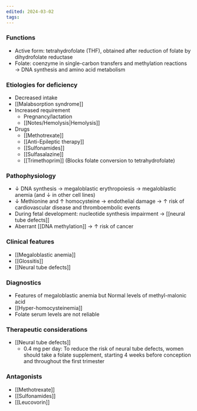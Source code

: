 ```yaml
---
edited: 2024-03-02
tags:
---
```

### Functions
- Active form: tetrahydrofolate (THF), obtained after reduction of folate by dihydrofolate reductase
- Folate: coenzyme in single-carbon transfers and methylation reactions → DNA synthesis and amino acid metabolism
### Etiologies for deficiency
- Decreased intake
- [[Malabsorption syndrome]]
- Increased requirement
	- Pregnancy/lactation
	- [[Notes/Hemolysis|Hemolysis]] 
- Drugs
	- [[Methotrexate]]
	- [[Anti-Epileptic therapy]] 
	- [[Sulfonamides]]
	- [[Sulfasalazine]] 
	- [[Trimethoprim]] (Blocks folate conversion to tetrahydrofolate)
### Pathophysiology
- ↓ DNA synthesis → megaloblastic erythropoiesis → megaloblastic anemia (and ↓ in other cell lines) 
- ↓ Methionine and ↑ homocysteine → endothelial damage → ↑ risk of cardiovascular disease and thromboembolic events  
- During fetal development: nucleotide synthesis impairment → [[neural tube defects]]
- Aberrant [[DNA methylation]] → ↑ risk of cancer

### Clinical features
- [[Megaloblastic anemia]] 
- [[Glossitis]]
- [[Neural tube defects]] 
### Diagnostics
- Features of megaloblastic anemia but Normal levels of methyl-malonic acid
- [[Hyper-homocysteinemia]] 
- Folate serum levels are not reliable

### Therapeutic considerations
- [[Neural tube defects]] 
	- 0.4 mg per day: To reduce the risk of neural tube defects, women should take a folate supplement, starting 4 weeks before conception and throughout the first trimester
### Antagonists
- [[Methotrexate]] 
- [[Sulfonamides]]
- [[Leucovorin]] 